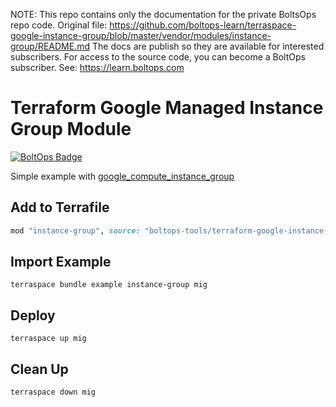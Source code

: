 <!-- note marker start -->
NOTE: This repo contains only the documentation for the private BoltsOps repo code.
Original file: https://github.com/boltops-learn/terraspace-google-instance-group/blob/master/vendor/modules/instance-group/README.md
The docs are publish so they are available for interested subscribers.
For access to the source code, you can become a BoltOps subscriber.
See: https://learn.boltops.com

<!-- note marker end -->

# Terraform Google Managed Instance Group Module

[![BoltOps Badge](https://img.boltops.com/boltops/badges/boltops-badge.png)](https://www.boltops.com)

Simple example with [google_compute_instance_group](https://registry.terraform.io/providers/hashicorp/google/latest/docs/resources/compute_instance_group)

## Add to Terrafile

```ruby
mod "instance-group", source: "boltops-tools/terraform-google-instance-group"
```

## Import Example

    terraspace bundle example instance-group mig

## Deploy

    terraspace up mig

## Clean Up

    terraspace down mig
